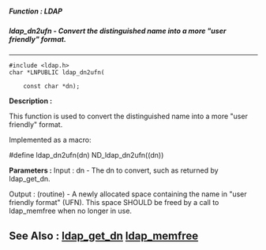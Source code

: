 ##### Function : LDAP
##### ldap_dn2ufn - Convert the distinguished name into a more "user friendly" format.
---
```
#include <ldap.h>
char *LNPUBLIC ldap_dn2ufn(

	const char *dn);
```
**Description :**

This function is used to convert the distinguished name into a more "user 
friendly" format.

Implemented as a macro:

#define ldap_dn2ufn(dn) ND_ldap_dn2ufn((dn)) 

**Parameters :**
Input :
dn  -  The dn to convert, such as returned by ldap_get_dn.

Output :
(routine)  -  A newly allocated space containing the name in "user friendly format" (UFN).  This space SHOULD be freed by a call to ldap_memfree when no longer in use.



**See Also :**
[ldap_get_dn](/domino-c-api-docs/reference/Func/ldap_get_dn)
[ldap_memfree](/domino-c-api-docs/reference/Func/ldap_memfree)
---
